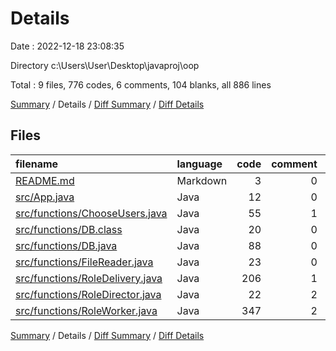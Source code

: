 # Details

Date : 2022-12-18 23:08:35

Directory c:\\Users\\User\\Desktop\\javaproj\\oop

Total : 9 files,  776 codes, 6 comments, 104 blanks, all 886 lines

[Summary](results.md) / Details / [Diff Summary](diff.md) / [Diff Details](diff-details.md)

## Files
| filename | language | code | comment | blank | total |
| :--- | :--- | ---: | ---: | ---: | ---: |
| [README.md](/README.md) | Markdown | 3 | 0 | 2 | 5 |
| [src/App.java](/src/App.java) | Java | 12 | 0 | 5 | 17 |
| [src/functions/ChooseUsers.java](/src/functions/ChooseUsers.java) | Java | 55 | 1 | 5 | 61 |
| [src/functions/DB.class](/src/functions/DB.class) | Java | 20 | 0 | 0 | 20 |
| [src/functions/DB.java](/src/functions/DB.java) | Java | 88 | 0 | 16 | 104 |
| [src/functions/FileReader.java](/src/functions/FileReader.java) | Java | 23 | 0 | 3 | 26 |
| [src/functions/RoleDelivery.java](/src/functions/RoleDelivery.java) | Java | 206 | 1 | 26 | 233 |
| [src/functions/RoleDirector.java](/src/functions/RoleDirector.java) | Java | 22 | 2 | 7 | 31 |
| [src/functions/RoleWorker.java](/src/functions/RoleWorker.java) | Java | 347 | 2 | 40 | 389 |

[Summary](results.md) / Details / [Diff Summary](diff.md) / [Diff Details](diff-details.md)